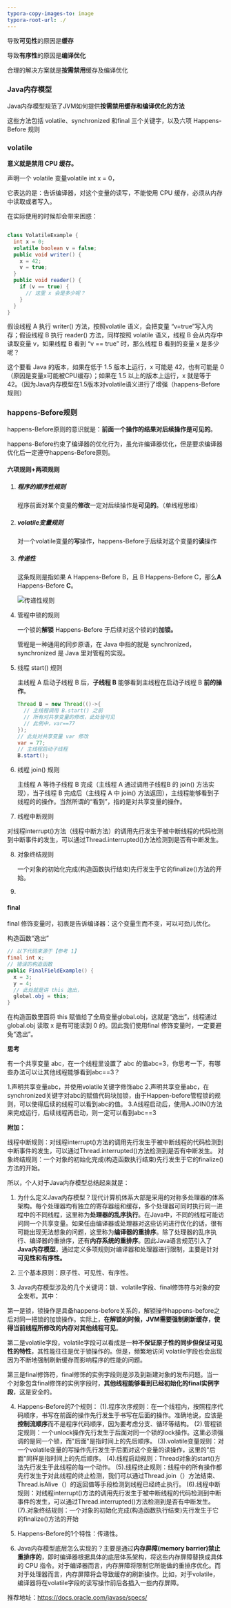 ```yaml
---
typora-copy-images-to: image
typora-root-url: ./
---
```


导致**可见性**的原因是**缓存**

导致**有序性**的原因是**编译优化**

合理的解决方案就是**按需禁用**缓存及编译优化

### Java内存模型

Java内存模型规范了JVM如何提供**按需禁用缓存和编译优化的方法**

这些方法包括 volatile、synchronized 和final 三个关键字，以及六项 Happens-Before 规则

### **volatile**

**意义就是禁用 CPU 缓存。**

声明一个 volatile 变量volatile int x = 0，

它表达的是：告诉编译器，对这个变量的读写，不能使用 CPU 缓存，必须从内存中读取或者写入。

在实际使用的时候却会带来困惑：

```java

class VolatileExample {
  int x = 0;
  volatile boolean v = false;
  public void writer() {
    x = 42;
    v = true;
  }
  public void reader() {
    if (v == true) {
      // 这里 x 会是多少呢？
    }
  }
}

```

假设线程 A 执行 writer() 方法，按照volatile 语义，会把变量 “v=true”写入内存；假设线程 B 执行 reader() 方法，同样按照 volatile 语义，线程 B 会从内存中读取变量 v，如果线程 B 看到 “v == true” 时，那么线程 B 看到的变量 x 是多少呢？

这个要看 Java 的版本，如果在低于 1.5 版本上运行，x 可能是 42，也有可能是 0（原因是变量x可能被CPU缓存）；如果在 1.5 以上的版本上运行，x 就是等于 42。（因为Java内存模型在1.5版本对volatile语义进行了增强（happens-Before规则）

### happens-Before规则

happens-Before原则的意识就是：**前面一个操作的结果对后续操作是可见的**。

happens-Before约束了编译器的优化行为，虽允许编译器优化，但是要求编译器优化后一定遵守happens-Before原则。

#### 六项规则+两项规则

1. ##### 程序的顺序性规则

   程序前面对某个变量的**修改**一定对后续操作是**可见的**。（单线程思维）

2. ##### volatile变量规则

   对一个volatile变量的**写**操作，happens-Before于后续对这个变量的**读**操作

3. ##### 传递性

   这条规则是指如果 A Happens-Before B，且 B Happens-Before C，那么**A** Happens-Before **C**。

   ![传递性规则](/image/传递性规则.png)

4. 管程中锁的规则

   一个锁的**解锁** Happens-Before 于后续对这个锁的的**加锁。**

   

   管程是一种通用的同步原语，在 Java 中指的就是 synchronized，synchronized 是 Java 里对管程的实现。

   

5. 线程 start() 规则

   主线程 A 启动子线程 B 后，**子线程 B** 能够看到主线程在启动子线程 B **前的操作**。

   ```java
   Thread B = new Thread(()->{
     // 主线程调用 B.start() 之前
     // 所有对共享变量的修改，此处皆可见
     // 此例中，var==77
   });
   // 此处对共享变量 var 修改
   var = 77;
   // 主线程启动子线程
   B.start();
   
   ```

6. 线程 join() 规则

   主线程 A 等待子线程 B 完成（主线程 A 通过调用子线程B 的 join() 方法实现），当子线程 B 完成后（主线程 A 中 join() 方法返回），主线程能够看到子线程的的操作。当然所谓的“看到”，指的是对共享变量的操作。

7.   线程中断规则

   对线程interrupt()方法（线程中断方法）的调用先行发生于被中断线程的代码检测到中断事件的发生，可以通过Thread.interrupted()方法检测到是否有中断发生。

8. 对象终结规则

   一个对象的初始化完成(构造函数执行结束)先行发生于它的finalize()方法的开始。

9. 

#### final

final 修饰变量时，初衷是告诉编译器：这个变量生而不变，可以可劲儿优化。

构造函数“逸出”

```java
// 以下代码来源于【参考 1】
final int x;
// 错误的构造函数
public FinalFieldExample() { 
  x = 3;
  y = 4;
  // 此处就是讲 this 逸出，
  global.obj = this;
}

```

在构造函数里面将 this 赋值给了全局变量global.obj，这就是“逸出”，线程通过global.obj 读取 x 是有可能读到 0 的。因此我们使用final 修饰变量时，一定要避免“逸出”。

**思考**

有一个共享变量 abc，在一个线程里设置了 abc 的值abc=3，你思考一下，有哪些办法可以让其他线程能够看到abc==3？

1.声明共享变量abc，并使用volatile关键字修饰abc
2.声明共享变量abc，在synchronized关键字对abc的赋值代码块加锁，由于Happen-before管程锁的规则，可以使得后续的线程可以看到abc的值。
3.A线程启动后，使用A.JOIN()方法来完成运行，后续线程再启动，则一定可以看到abc==3



**附加：**

  线程中断规则：对线程interrupt()方法的调用先行发生于被中断线程的代码检测到中断事件的发生，可以通过Thread.interrupted()方法检测到是否有中断发生。
对象终结规则：一个对象的初始化完成(构造函数执行结束)先行发生于它的finalize()方法的开始。

所以，个人对于Java内存模型总结起来就是：

1. 为什么定义Java内存模型？现代计算机体系大部是采用的对称多处理器的体系架构。每个处理器均有独立的寄存器组和缓存，多个处理器可同时执行同一进程中的不同线程，这里称为**处理器的乱序执行**。在Java中，不同的线程可能访问同一个共享变量。如果任由编译器或处理器对这些访问进行优化的话，很有可能出现无法想象的问题，这里称为**编译器的重排序**。除了处理器的乱序执行、编译器的重排序，还有**内存系统的重排序**。因此Java语言规范引入了**Java内存模型**，通过定义多项规则对编译器和处理器进行限制，主要是针对**可见性和有序性。**

2. 三个基本原则：原子性、可见性、有序性。

3.  Java内存模型涉及的几个关键词：锁、volatile字段、final修饰符与对象的安全发布。其中：

   第一是锁，锁操作是具备happens-before关系的，解锁操作happens-before之后对同一把锁的加锁操作。实际上，**在解锁的时候，JVM需要强制刷新缓存，使得当前线程所修改的内存对其他线程可见**。

   第二是volatile字段，volatile字段可以看成是一种**不保证原子性的同步但保证可见性的特性**，其性能往往是优于锁操作的。但是，频繁地访问 volatile字段也会出现因为不断地强制刷新缓存而影响程序的性能的问题。

   第三是final修饰符，final修饰的实例字段则是涉及到新建对象的发布问题。当一个对象包含final修饰的实例字段时，**其他线程能够看到已经初始化的final实例字段**，这是安全的。

4.  Happens-Before的7个规则：
   (1).程序次序规则：在一个线程内，按照程序代码顺序，书写在前面的操作先行发生于书写在后面的操作。准确地说，应该是**控制流顺序**而不是程序代码顺序，因为要考虑分支、循环等结构。
   (2).管程锁定规则：一个unlock操作先行发生于后面对同一个锁的lock操作。这里必须强调的是同一个锁，而"后面"是指时间上的先后顺序。
   (3).volatile变量规则：对一个volatile变量的写操作先行发生于后面对这个变量的读操作，这里的"后面"同样是指时间上的先后顺序。
   (4).线程启动规则：Thread对象的start()方法先行发生于此线程的每一个动作。
   (5).线程终止规则：线程中的所有操作都先行发生于对此线程的终止检测，我们可以通过Thread.join（）方法结束、Thread.isAlive（）的返回值等手段检测到线程已经终止执行。
   (6).线程中断规则：对线程interrupt()方法的调用先行发生于被中断线程的代码检测到中断事件的发生，可以通过Thread.interrupted()方法检测到是否有中断发生。
   (7).对象终结规则：一个对象的初始化完成(构造函数执行结束)先行发生于它的finalize()方法的开始

5. Happens-Before的1个特性：传递性。

6.  Java内存模型底层怎么实现的？主要是通过**内存屏障(memory barrier)禁止重排序的**，即时编译器根据具体的底层体系架构，将这些内存屏障替换成具体的 CPU 指令。对于编译器而言，内存屏障将限制它所能做的重排序优化。而对于处理器而言，内存屏障将会导致缓存的刷新操作。比如，对于volatile，编译器将在volatile字段的读写操作前后各插入一些内存屏障。 







推荐地址：https://docs.oracle.com/javase/specs/































